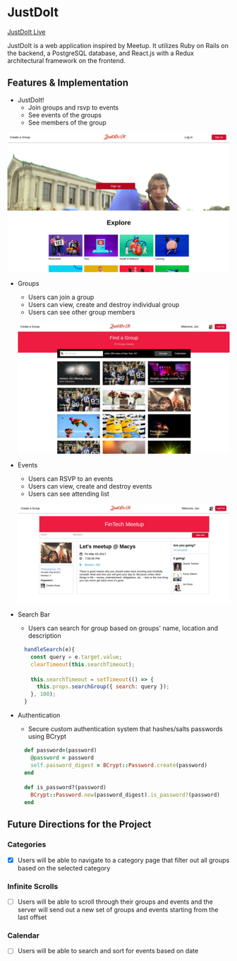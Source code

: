 # JustDoIt

[JustDoIt Live][heroku]

[heroku]: http://www.just-doit.us/#/

JustDoIt is a web application inspired by Meetup. It utilizes Ruby on Rails on the backend, a PostgreSQL database, and React.js with a Redux architectural framework on the frontend.

## Features & Implementation

* JustDoIt!
  - Join groups and rsvp to events
  - See events of the groups
  - See members of the group


![Home](./docs/image/splash.png)

* Groups
  - Users can join a group
  - Users can view, create and destroy individual group
  - Users can see other group members


  ![Home](./docs/image/home.png)


* Events    
  - Users can RSVP to an events
  - Users can view, create and destroy events
  - Users can see attending list


  ![Home](./docs/image/event.png)


* Search Bar   
  - Users can search for group based on groups' name, location and description

  ```javascript
    handleSearch(e){
      const query = e.target.value;
      clearTimeout(this.searchTimeout);

      this.searchTimeout = setTimeout(() => {
        this.props.searchGroup({ search: query });
      }, 100);
    }
  ```


* Authentication
  - Secure custom authentication system that hashes/salts passwords using BCrypt

  ```ruby
    def password=(password)
      @password = password
      self.password_digest = BCrypt::Password.create(password)
    end

    def is_password?(password)
      BCrypt::Password.new(password_digest).is_password?(password)
    end
  ```

## Future Directions for the Project

### Categories
  - [x] Users will be able to navigate to a category page that filter out all groups based on the selected category

### Infinite Scrolls
  - [ ] Users will be able to scroll through their groups and events and the server will send out a new set of groups and events starting from the last offset

### Calendar
  - [ ] Users will be able to search and sort for events based on date
